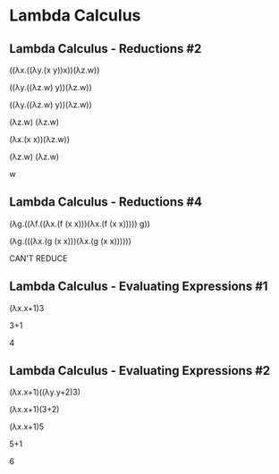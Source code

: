 # Lambda Calculus

## Lambda Calculus - Reductions #2
((λx.((λy.(x y))x))(λz.w))

((λy.((λz.w) y))(λz.w))

((λy.((λz.w) y))(λz.w))

(λz.w) (λz.w)





(λx.(x x))(λz.w))

(λz.w) (λz.w)

w

## Lambda Calculus - Reductions #4
(λg.((λf.((λx.(f (x x)))(λx.(f (x x))))) g))

(λg.(((λx.(g (x x)))(λx.(g (x x))))))

CAN'T REDUCE

## Lambda Calculus - Evaluating Expressions #1
(λx.x+1)3

3+1

4

## Lambda Calculus - Evaluating Expressions #2
(λx.x+1)((λy.y+2)3)

(λx.x+1)(3+2)

(λx.x+1)5

5+1

6
